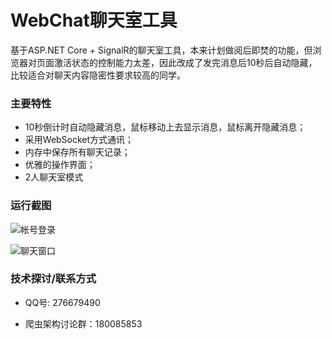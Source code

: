 
# WebChat聊天室工具

基于ASP.NET Core + SignalR的聊天室工具，本来计划做阅后即焚的功能，但浏览器对页面激活状态的控制能力太差，因此改成了发完消息后10秒后自动隐藏，比较适合对聊天内容隐密性要求较高的同学。


### 主要特性

- 10秒倒计时自动隐藏消息，鼠标移动上去显示消息，鼠标离开隐藏消息；
- 采用WebSocket方式通讯；
- 内存中保存所有聊天记录；
- 优雅的操作界面；
- 2人聊天室模式

### 运行截图	

![帐号登录](https://github.com/coldicelion/Encryption-Web-Chat/blob/master/src/Wesley.Component.WebChat.Example/Resources/login.png?raw=true)

![聊天窗口](https://github.com/coldicelion/Encryption-Web-Chat/blob/master/src/Wesley.Component.WebChat.Example/Resources/chat.png?raw=true)


### 技术探讨/联系方式

- QQ号: 276679490

- 爬虫架构讨论群：180085853



